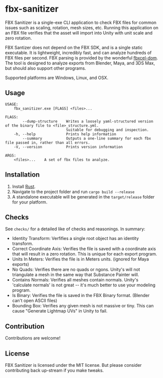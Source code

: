 # fbx-sanitizer
FBX Sanitizer is a single-exe CLI application to check FBX files for common issues such as scaling, rotation, mesh sizes, etc. Running this application on an FBX file verifies that the asset will import into Unity with unit scale and zero rotation.

FBX Santizer does not depend on the FBX SDK, and is a single static executable. It is lightweight, incredibly fast, and can analyze hundreds of FBX files per second. FBX parsing is provided by the wonderful [fbxcel-dom](https://github.com/lo48576/fbxcel). The tool is designed to analyze exports from Blender, Maya, and 3DS Max, but should also support other programs.

Supported platforms are Windows, Linux, and OSX.

## Usage
```
USAGE:
    fbx_sanitizer.exe [FLAGS] <files>...

FLAGS:
        --dump-structure    Writes a loosely yaml-structured version of the binary file to <file>_structure.yml.
                            Suitable for debugging and inspection.
    -h, --help              Prints help information
        --summary           Outputs a one-line summary for each fbx file passed in, rather than all errors.
    -V, --version           Prints version information

ARGS:
    <files>...    A set of fbx files to analyze.
```

## Installation
1. Install [Rust](https://www.rust-lang.org/tools/install). 
2. Navigate to the project folder and run `cargo build --release`
3. A standalone executable will be generated in the `target/release` folder for your platform.

## Checks
See `checks/` for a detailed like of checks and reasonings. In summary:
 - Identity Transform: Verfifies a single root object has an identity transform.
 - Correct Coordinate Axis: Verifies the file is saved with a coordinate axis that will result in a zero rotation. This is unique for each export program.
 - Units In Meters: Verifies the file is in Meters units. (ignored for Maya exports)
 - No Quads: Verifies there are no quads or ngons. Unity's will not triangulate a mesh in the same way that Substance Painter will.
 - Contains Normals: Verifies all meshes contain normals. Unity's 'calculate normals' is not great -- it's much better to use your modeling program.
 - Is Binary: Verifies the file is saved in the FBX Binary format. (Blender can't open ASCII files)
 - Bounding Box: Verifies any given mesh is not massive or tiny. This can cause "Generate Lightmap UVs" in Unity to fail.

## Contribution
Contributions are welcome!

## License
FBX Sanitizer is licensed under the MIT license. But please consider contributing back up-stream if you make tweaks.

